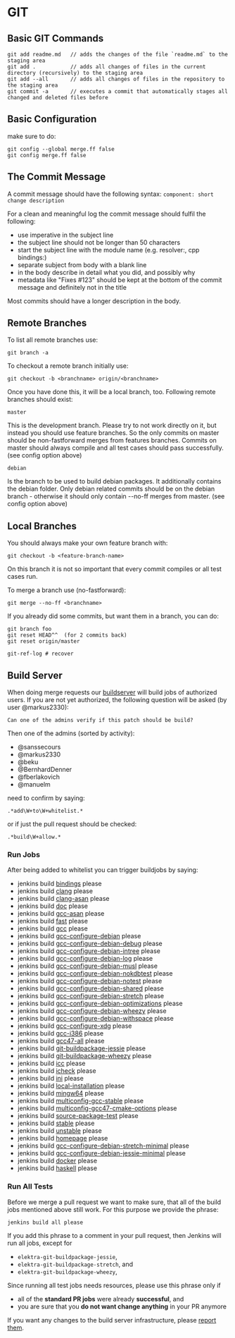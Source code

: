 # GIT

## Basic GIT Commands

	git add readme.md   // adds the changes of the file `readme.md` to the staging area
	git add .           // adds all changes of files in the current directory (recursively) to the staging area
	git add --all       // adds all changes of files in the repository to the staging area
	git commit -a       // executes a commit that automatically stages all changed and deleted files before

## Basic Configuration

make sure to do:

	git config --global merge.ff false
	git config merge.ff false

## The Commit Message

A commit message should have the following syntax:
`component: short change description`

For a clean and meaningful log the commit
message should fulfil the following:

- use imperative in the subject line
- the subject line should not be longer than 50 characters
- start the subject line with the module name (e.g. resolver:, cpp bindings:)
- separate subject from body with a blank line
- in the body describe in detail what you did, and possibly why
- metadata like "Fixes #123" should be kept at the bottom of the commit message and definitely not in the title

Most commits should have a longer description in the body.

## Remote Branches

To list all remote branches use:

	git branch -a

To checkout a remote branch initially use:

	git checkout -b <branchname> origin/<branchname>

Once you have done this, it will be a local branch, too.
Following remote branches should exist:

	master

This is the development branch. Please try
to not work directly on it, but instead
you should use feature branches. So the
only commits on master should be non-fastforward
merges from features branches. Commits on
master should always compile and all test
cases should pass successfully.
(see config option above)

	debian

Is the branch to be used to build debian
packages. It additionally contains the
debian folder. Only debian related commits
should be on the debian branch - otherwise
it should only contain --no-ff merges from
master. (see config option above)

## Local Branches

You should always make your own feature branch with:

	git checkout -b <feature-branch-name>

On this branch it is not so important that every
commit compiles or all test cases run.

To merge a branch use (no-fastforward):

	git merge --no-ff <branchname>

If you already did some commits, but want them in a branch,
you can do:

	git branch foo
	git reset HEAD^^  (for 2 commits back)
	git reset origin/master

	git-ref-log # recover

## Build Server

When doing merge requests our [buildserver](https://build.libelektra.org)
will build jobs of authorized users. If you are not yet authorized, the following
question will be asked (by user @markus2330):

	Can one of the admins verify if this patch should be build?

Then one of the admins (sorted by activity):

- @sanssecours
- @markus2330
- @beku
- @BernhardDenner
- @fberlakovich
- @manuelm

need to confirm by saying:

	.*add\W+to\W+whitelist.*

or if just the pull request should be checked:

	.*build\W+allow.*

### Run Jobs

After being added to whitelist you can trigger buildjobs by saying:

* jenkins build [bindings](https://build.libelektra.org/job/elektra-test-bindings/) please
* jenkins build [clang](https://build.libelektra.org/job/elektra-clang/) please
* jenkins build [clang-asan](https://build.libelektra.org/job/elektra-clang-asan/) please
* jenkins build [doc](https://build.libelektra.org/jenkins/job/elektra-doc/) please
* jenkins build [gcc-asan](https://build.libelektra.org/job/elektra-gcc-asan/) please
* jenkins build [fast](https://build.libelektra.org/job/elektra-mergerequests-fast/) please
* jenkins build [gcc](https://build.libelektra.org/job/elektra-gcc/) please
* jenkins build [gcc-configure-debian](https://build.libelektra.org/job/elektra-gcc-configure-debian/) please
* jenkins build [gcc-configure-debian-debug](https://build.libelektra.org/job/elektra-gcc-configure-debian-debug) please
* jenkins build [gcc-configure-debian-intree](https://build.libelektra.org/job/elektra-gcc-configure-debian-intree/) please
* jenkins build [gcc-configure-debian-log](https://build.libelektra.org/job/elektra-gcc-configure-debian-log) please
* jenkins build [gcc-configure-debian-musl](https://build.libelektra.org/job/elektra-gcc-configure-debian-musl/) please
* jenkins build [gcc-configure-debian-nokdbtest](https://build.libelektra.org/job/elektra-gcc-configure-debian-nokdbtest/) please
* jenkins build [gcc-configure-debian-notest](https://build.libelektra.org/job/elektra-gcc-configure-debian-notest/) please
* jenkins build [gcc-configure-debian-shared](https://build.libelektra.org/job/elektra-gcc-configure-debian-shared/) please
* jenkins build [gcc-configure-debian-stretch](https://build.libelektra.org/job/elektra-gcc-configure-debian-stretch/) please
* jenkins build [gcc-configure-debian-optimizations](https://build.libelektra.org/job/elektra-gcc-configure-debian-optimizations/) please
* jenkins build [gcc-configure-debian-wheezy](https://build.libelektra.org/job/elektra-gcc-configure-debian-wheezy/) please
* jenkins build [gcc-configure-debian-withspace](https://build.libelektra.org/job/elektra-gcc-configure-debian-withspace/) please
* jenkins build [gcc-configure-xdg](https://build.libelektra.org/job/elektra-gcc-configure-xdg/) please
* jenkins build [gcc-i386](https://build.libelektra.org/job/elektra-gcc-i386/) please
* jenkins build [gcc47-all](https://build.libelektra.org/job/elektra-gcc47-all/) please
* jenkins build [git-buildpackage-jessie](https://build.libelektra.org/job/elektra-git-buildpackage-jessie/) please
* jenkins build [git-buildpackage-wheezy](https://build.libelektra.org/job/elektra-git-buildpackage-wheezy/) please
* jenkins build [icc](https://build.libelektra.org/job/elektra-icc/) please
* jenkins build [icheck](https://build.libelektra.org/job/elektra-icheck/) please
* jenkins build [ini](https://build.libelektra.org/job/elektra-ini-mergerequests/) please
* jenkins build [local-installation](https://build.libelektra.org/job/elektra-local-installation/) please
* jenkins build [mingw64](https://build.libelektra.org/job/elektra-gcc-configure-mingw-w64/) please
* jenkins build [multiconfig-gcc-stable](https://build.libelektra.org/job/elektra-multiconfig-gcc-stable/) please
* jenkins build [multiconfig-gcc47-cmake-options](https://build.libelektra.org/job/elektra-multiconfig-gcc47-cmake-options/) please
* jenkins build [source-package-test](https://build.libelektra.org/job/elektra-source-package-test/) please
* jenkins build [stable](https://build.libelektra.org/job/elektra-mergerequests-stable/) please
* jenkins build [unstable](https://build.libelektra.org/job/elektra-mergerequests-unstable/) please
* jenkins build [homepage](https://build.libelektra.org/job/elektra-homepage/) please
* jenkins build [gcc-configure-debian-stretch-minimal](https://build.libelektra.org/job/elektra-gcc-configure-debian-stretch-minimal/) please
* jenkins build [gcc-configure-debian-jessie-minimal](https://build.libelektra.org/job/elektra-gcc-configure-debian-jessie-minimal/) please
* jenkins build [docker](https://build.libelektra.org/job/test-docker/) please
* jenkins build [haskell](https://build.libelektra.org/job/elektra-haskell/) please

### Run All Tests

Before we merge a pull request we want to make sure, that all of the build jobs mentioned above still work.
For this purpose we provide the phrase:

```
jenkins build all please
```

If you add this phrase to a comment in your pull request, then Jenkins will run all jobs, except for

- `elektra-git-buildpackage-jessie`,
- `elektra-git-buildpackage-stretch`, and
- `elektra-git-buildpackage-wheezy`,

Since running all test jobs needs resources, please use this phrase only if

- all of the **standard PR jobs** were already **successful**, and
- you are sure that you **do not want change anything** in your PR anymore

If you want any changes to the build server infrastructure, please [report them](https://issues.libelektra.org/160).
